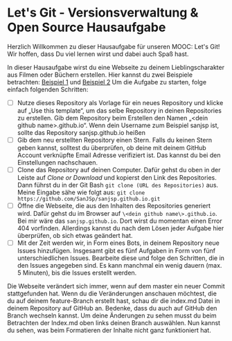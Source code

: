 # Let's Git - Versionsverwaltung & Open Source Hausaufgabe
Herzlich Willkommen zu dieser Hausaufgabe für unseren MOOC: Let's Git! Wir hoffen, dass Du viel lernen wirst und dabei auch Spaß hast.

In dieser Hausaufgabe wirst du eine Webseite zu deinem Lieblingscharakter aus Filmen oder Büchern erstellen. Hier kannst du zwei Beispiele betrachten: [Beispiel 1](https://sanjsp.github.io/) und [Beispiel 2](https://emski99.github.io/) Um die Aufgabe zu starten, folge einfach folgenden Schritten:

- [ ] Nutze dieses Repository als Vorlage für ein neues Repository und klicke auf „Use this template“, um das selbe Repository in deinen Repositories zu erstellen. Gib dem Repository beim Erstellen den Namen „\<dein github name\>.github.io“. Wenn dein Username zum Beispiel sanjsp ist, sollte das Repository sanjsp.github.io heißen
- [ ] Gib dem neu erstellten Repository einen Stern. Falls du keinen Stern geben kannst, solltest du überprüfen, ob deine mit deinem GitHub Account verknüpfte Email Adresse verifiziert ist. Das kannst du bei den Einstellungen nachschauen.
- [ ] Clone das Repository auf deinen Computer. Dafür gehst du oben in der Leiste auf *Clone or Download* und kopierst den Link des Repositories. Dann führst du in der Git Bash ```git clone (URL des Repositories)``` aus.  Meine Eingabe sähe wie folgt aus: ```git clone https://github.com/SanJSp/sanjsp.github.io.git```
- [ ] Öffne die Webseite, die aus den Inhalten des Repositories generiert wird. Dafür gehst du im Browser auf  `\<dein github name\>.github.io`. Bei mir wäre das `sanjsp.github.io`. Dort wirst du momentan einen Error 404 vorfinden. Allerdings kannst du nach dem Lösen jeder Aufgabe hier überprüfen, ob sich etwas geändert hat.
- [ ] Mit der Zeit werden wir, in Form eines Bots, in deinem Repository neue Issues hinzufügen. Insgesamt gibt es fünf Aufgaben in Form von fünf unterschiedlichen Issues. Bearbeite diese und folge den Schritten, die in den Issues angegeben sind. Es kann manchmal ein wenig dauern (max. 5 Minuten), bis die Issues erstellt werden.

Die Webseite verändert sich immer, wenn auf dem master ein neuer Commit stattgefunden hat. Wenn du die Veränderungen anschauen möchtest, die du auf deinem feature-Branch erstellt hast, schau dir die index.md Datei in deinem Repository auf GitHub an. Bedenke, dass du auch auf GitHub den Branch wechseln kannst. Um deine Änderungen zu sehen musst du beim Betrachten der Index.md oben links deinen Branch auswählen. Nun kannst du sehen, was beim Formatieren der Inhalte nicht ganz funktioniert hat.
